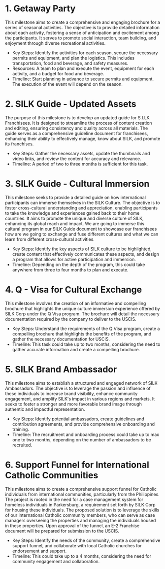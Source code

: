     
# 1. Getaway Party
This milestone aims to create a comprehensive and engaging brochure for a series of seasonal activities. The objective is to provide detailed information about each activity, fostering a sense of anticipation and excitement among the participants. It serves to promote social interaction, team building, and enjoyment through diverse recreational activities.
- Key Steps: Identify the activities for each season, secure the necessary permits and equipment, and plan the logistics. This includes transportation, food and beverage, and safety measures.
- Resources: A team to plan and execute the event, equipment for each activity, and a budget for food and beverage.
- Timeline: Start planning in advance to secure permits and equipment. The execution of the event will depend on the season.

# 2. SILK Guide - Updated Assets
The purpose of this milestone is to develop an updated guide for S.I.LK Franchisees. It is designed to streamline the process of content creation and editing, ensuring consistency and quality across all materials. The guide serves as a comprehensive guideline document for franchisees, enhancing their ability to effectively manage, know about SILK, and promote its franchises.
- Key Steps: Gather the necessary assets, update the thumbnails and video links, and review the content for accuracy and relevance.
- Timeline: A period of two to three months is sufficient for this task.

# 3. SILK Guide - Cultural Immersion
This milestone seeks to provide a detailed guide on how international participants can immerse themselves in the SILK Culture. The objective is to foster cross-cultural understanding and appreciation, enabling participants to take the knowledge and experiences gained back to their home countries. It aims to promote the unique and diverse culture of SILK, enhancing its global reach and impact.
We are going to immerse this cultural program in our SILK Guide document to showcase our franchisees how are we going to exchange and fuse different cultures and what we can learn from different cross-cultural activities.
- Key Steps: Identify the key aspects of SILK culture to be highlighted, create content that effectively communicates these aspects, and design a program that allows for active participation and immersion.
- Timeline: Depending on the depth of the program, this could take anywhere from three to four months to plan and execute.

# 4. Q - Visa for Cultural Exchange
This milestone involves the creation of an informative and compelling brochure that highlights the unique culture immersion experience offered by SILK Corp under the Q Visa program. The brochure will detail the necessary documentation required by the company to deliver to the USCIS.
- Key Steps: Understand the requirements of the Q Visa program, create a compelling brochure that highlights the benefits of the program, and gather the necessary documentation for USCIS.
- Timeline: This task could take up to two months, considering the need to gather accurate information and create a compelling brochure.

# 5. SILK Brand Ambassador
This milestone aims to establish a structured and engaged network of SILK Ambassadors. The objective is to leverage the passion and influence of these individuals to increase brand visibility, enhance community engagement, and amplify SILK's impact in various regions and markets. It seeks to foster a stronger and more favorable brand image through authentic and impactful representation.
- Key Steps: Identify potential ambassadors, create guidelines and contribution agreements, and provide comprehensive onboarding and training.
- Timeline: The recruitment and onboarding process could take up to max one to two months, depending on the number of ambassadors to be recruited.

# 6. Support Funnel for International Catholic Communities
This milestone aims to create a comprehensive support funnel for Catholic individuals from international communities, particularly from the Philippines. The project is rooted in the need for a case management system for homeless individuals in Parkersburg, a requirement set forth by SILK Corp for housing these individuals. The proposed solution is to leverage the skills of our international Catholic community members, who can serve as case managers overseeing the properties and managing the individuals housed in these properties. Upon approval of the funnel, an E-2 Franchise document will be prepared for submission to the USCIS.
- Key Steps: Identify the needs of the community, create a comprehensive support funnel, and collaborate with local Catholic churches for endorsement and support.
- Timeline: This could take up to a 4 months, considering the need for community engagement and collaboration.
